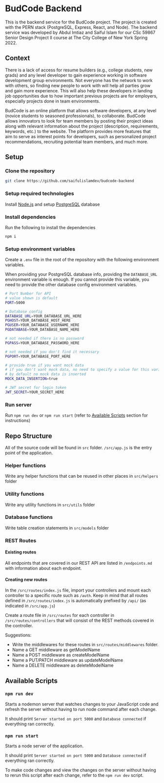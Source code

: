 # BudCode Backend

This is the backend service for the BudCode project. The project is created with the PERN stack (PostgreSQL, Express, React, and Node). The backend service was developed by Abdul Imtiaz and Saiful Islam for our CSc 59867 Senior Design Project II course at The City College of New York Spring 2022.

## Context

There is a lack of access for resume builders (e.g., college students, new grads) and any level developer to gain experience working in software development group environments. Not everyone has the network to work with others, so finding new people to work with will help all parties grow and gain more experience. This will also help these developers in landing job opportunities due to how important previous projects are for employers, especially projects done in team environments.

BudCode is an online platform that allows software developers, at any level (novice students to seasoned professionals), to collaborate. BudCode allows innovators to look for team members by posting their project ideas along with relevant information about the project (description, requirements, keywords, etc.) to the website. The platform provides more features that aim to serve as interest points for developers, such as personalized project recommendations, recruiting potential team members, and much more.

## Setup

### Clone the repository

```bash
git clone https://github.com/saifulislamdev/budcode-backend
```

### Setup required technologies
Install [Node.js](https://nodejs.org/) and setup [PostgreSQL](https://www.postgresql.org/about/) database

### Install dependencies

Run the following to install the dependencies

```bash
npm i
```

### Setup environment variables

Create a `.env` file in the root of the repository with the following environment variables.

When providing your PostgreSQL database info, providing the `DATABASE_URL` environment variable is enough. If you cannot provide this variable, you need to provide the other database config environment variables.

```bash
# Port Number for API
# value shown is default
PORT=5000

# Database config
DATABASE_URL=YOUR_DATABASE_URL_HERE
PGHOST=YOUR_DATABASE_HOST_HERE
PGUSER=YOUR_DATABASE_USERNAME_HERE
PGDATABASE=YOUR_DATABASE_NAME_HERE

# not needed if there is no password
PGPASS=YOUR_DATABASE_PASSWORD_HERE

# not needed if you don't find it necessary
PGPORT=YOUR_DATABASE_PORT_HERE

# provide true if you want mock data
# if you don't want mock data, no need to specify a value for this variable
# by default no mock data is inserted
MOCK_DATA_INSERTION=true

# JWT secret for login token
JWT_SECRET=YOUR_SECRET_HERE
```

### Run server

Run `npm run dev` or `npm run start` (refer to [Available Scripts](##Available-Scripts) section for instructions)

## Repo Structure

All of the source code will be found in `src` folder.
`/src/app.js` is the entry point of the application.

### Helper functions

Write any helper functions that can be reused in other places in `src/helpers` folder

### Utility functions

Write any utility functions in `src/utils` folder

### Database functions

Write table creation statements in `src/models` folder

### REST Routes

#### Existing routes

All endpoints that are covered in our REST API are listed in `/endpoints.md` with information about each endpoint.

#### Creating new routes

In the `/src/routes/index.js` file, import your controllers and mount each controller to a specific route such as `/auth`. Keep in mind that all routes defined in `/src/routes/index.js` is automatically prefixed by `/api/` (as indicated in `/src/app.js`)

Create a route file in `/src/routes` for each controller in `/src/routes/controllers` that will consist of the REST methods covered in the controller.

Suggestions:
-   Write the middlewares for these routes in `src/routes/middlewares` folder.
-   Name a GET middleware as getModelName
-   Name a POST middleware as createModelName
-   Name a PUT/PATCH middleware as updateModelName
-   Name a DELETE middleware as deleteModelName

## Available Scripts

### `npm run dev`

Starts a nodemon server that watches changes to your JavaScript code and refresh the server without having to run node command after each change.

It should print `Server started on port 5000` and `Database connected` if everything ran correctly.

### `npm run start`

Starts a node server of the application.

It should print `Server started on port 5000` and `Database connected` if everything ran correctly.

To make code changes and view the changes on the server without having to rerun this script after each change, refer to the `npm run dev` script.
